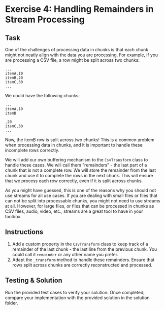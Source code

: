 # Exercise 4: Handling Remainders in Stream Processing

## Task

One of the challenges of processing data in chunks is that each chunk might not neatly align with the data you are processing. For example, if you are processing a CSV file, a row might be split across two chunks:

```csv
...
itemA,10
itemB,20
itemC,30
...
```

We could have the following chunks:

```csv
...
itemA,10
itemB
```

```csv
,20
itemC,30
...
```

Now, the itemB row is split across two chunks! This is a common problem when processing data in chunks, and it is important to handle these incomplete rows correctly.

We will add our own buffering mechanism to the `CsvTransform` class to handle these cases. We will call them "remainders" - the last part of a chunk that is not a complete row. We will store the remainder from the last chunk and use it to complete the rows in the next chunk. This will ensure that we process each row correctly, even if it is split across chunks.

As you might have guessed, this is one of the reasons why you should not use streams for all use cases. If you are dealing with small files or files that can not be split into processable chunks, you might not need to use streams at all. However, for large files, or files that can be processed in chunks as CSV files, audio, video, etc., streams are a great tool to have in your toolbox.

## Instructions

1. Add a custom property in the `CsvTransform` class to keep track of a remainder of the last chunk - the last line from the previous chunk. You could call it `remainder` or any other name you prefer.
2. Adapt the `_transform` method to handle these remainders. Ensure that rows split across chunks are correctly reconstructed and processed.

## Testing & Solution

Run the provided test cases to verify your solution. Once completed, compare your implementation with the provided solution in the solution folder.
